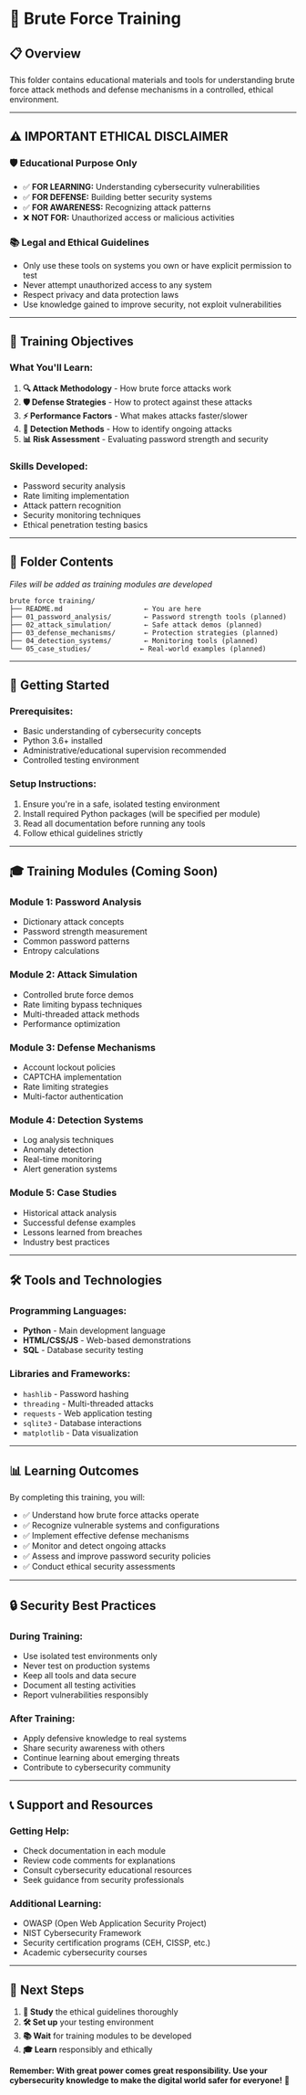 # 🔐 Brute Force Training

## 📋 **Overview**
This folder contains educational materials and tools for understanding brute force attack methods and defense mechanisms in a controlled, ethical environment.

---

## ⚠️ **IMPORTANT ETHICAL DISCLAIMER**

### 🛡️ **Educational Purpose Only**
- ✅ **FOR LEARNING:** Understanding cybersecurity vulnerabilities
- ✅ **FOR DEFENSE:** Building better security systems
- ✅ **FOR AWARENESS:** Recognizing attack patterns
- ❌ **NOT FOR:** Unauthorized access or malicious activities

### 📚 **Legal and Ethical Guidelines**
- Only use these tools on systems you own or have explicit permission to test
- Never attempt unauthorized access to any system
- Respect privacy and data protection laws
- Use knowledge gained to improve security, not exploit vulnerabilities

---

## 🎯 **Training Objectives**

### **What You'll Learn:**
1. **🔍 Attack Methodology** - How brute force attacks work
2. **🛡️ Defense Strategies** - How to protect against these attacks
3. **⚡ Performance Factors** - What makes attacks faster/slower
4. **🔧 Detection Methods** - How to identify ongoing attacks
5. **📊 Risk Assessment** - Evaluating password strength and security

### **Skills Developed:**
- Password security analysis
- Rate limiting implementation
- Attack pattern recognition
- Security monitoring techniques
- Ethical penetration testing basics

---

## 📁 **Folder Contents**
*Files will be added as training modules are developed*

```
brute force training/
├── README.md                    ← You are here
├── 01_password_analysis/        ← Password strength tools (planned)
├── 02_attack_simulation/        ← Safe attack demos (planned)
├── 03_defense_mechanisms/       ← Protection strategies (planned)
├── 04_detection_systems/        ← Monitoring tools (planned)
└── 05_case_studies/            ← Real-world examples (planned)
```

---

## 🚀 **Getting Started**

### **Prerequisites:**
- Basic understanding of cybersecurity concepts
- Python 3.6+ installed
- Administrative/educational supervision recommended
- Controlled testing environment

### **Setup Instructions:**
1. Ensure you're in a safe, isolated testing environment
2. Install required Python packages (will be specified per module)
3. Read all documentation before running any tools
4. Follow ethical guidelines strictly

---

## 🎓 **Training Modules** (Coming Soon)

### **Module 1: Password Analysis**
- Dictionary attack concepts
- Password strength measurement
- Common password patterns
- Entropy calculations

### **Module 2: Attack Simulation**
- Controlled brute force demos
- Rate limiting bypass techniques
- Multi-threaded attack methods
- Performance optimization

### **Module 3: Defense Mechanisms**
- Account lockout policies
- CAPTCHA implementation
- Rate limiting strategies
- Multi-factor authentication

### **Module 4: Detection Systems**
- Log analysis techniques
- Anomaly detection
- Real-time monitoring
- Alert generation systems

### **Module 5: Case Studies**
- Historical attack analysis
- Successful defense examples
- Lessons learned from breaches
- Industry best practices

---

## 🛠️ **Tools and Technologies**

### **Programming Languages:**
- **Python** - Main development language
- **HTML/CSS/JS** - Web-based demonstrations
- **SQL** - Database security testing

### **Libraries and Frameworks:**
- `hashlib` - Password hashing
- `threading` - Multi-threaded attacks
- `requests` - Web application testing
- `sqlite3` - Database interactions
- `matplotlib` - Data visualization

---

## 📊 **Learning Outcomes**

By completing this training, you will:
- ✅ Understand how brute force attacks operate
- ✅ Recognize vulnerable systems and configurations
- ✅ Implement effective defense mechanisms
- ✅ Monitor and detect ongoing attacks
- ✅ Assess and improve password security policies
- ✅ Conduct ethical security assessments

---

## 🔒 **Security Best Practices**

### **During Training:**
- Use isolated test environments only
- Never test on production systems
- Keep all tools and data secure
- Document all testing activities
- Report vulnerabilities responsibly

### **After Training:**
- Apply defensive knowledge to real systems
- Share security awareness with others
- Continue learning about emerging threats
- Contribute to cybersecurity community

---

## 📞 **Support and Resources**

### **Getting Help:**
- Check documentation in each module
- Review code comments for explanations
- Consult cybersecurity educational resources
- Seek guidance from security professionals

### **Additional Learning:**
- OWASP (Open Web Application Security Project)
- NIST Cybersecurity Framework
- Security certification programs (CEH, CISSP, etc.)
- Academic cybersecurity courses

---

## 🎯 **Next Steps**
1. **📖 Study** the ethical guidelines thoroughly
2. **🛠️ Set up** your testing environment
3. **📚 Wait** for training modules to be developed
4. **🎓 Learn** responsibly and ethically

**Remember: With great power comes great responsibility. Use your cybersecurity knowledge to make the digital world safer for everyone!** 🌟